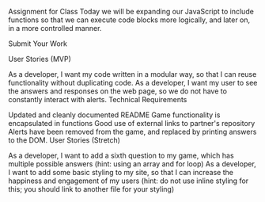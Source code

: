 Assignment for Class
Today we will be expanding our JavaScript to include functions so that we can execute code blocks more logically, and later on, in a more controlled manner.

Submit Your Work

User Stories (MVP)

As a developer, I want my code written in a modular way, so that I can reuse functionality without duplicating code.
As a developer, I want my user to see the answers and responses on the web page, so we do not have to constantly interact with alerts.
Technical Requirements

Updated and cleanly documented README
Game functionality is encapsulated in functions
Good use of external links to partner's repository
Alerts have been removed from the game, and replaced by printing answers to the DOM.
User Stories (Stretch)

As a developer, I want to add a sixth question to my game, which has multiple possible answers (hint: using an array and for loop)
As a developer, I want to add some basic styling to my site, so that I can increase the happiness and engagement of my users (hint: do not use inline styling for this; you should link to another file for your styling)
